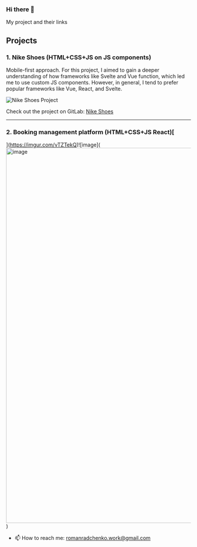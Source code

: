 ### Hi there 👋

My project and their links

## Projects

### 1. Nike Shoes (HTML+CSS+JS on JS components)
Mobile-first approach.
For this project, I aimed to gain a deeper understanding of how frameworks like Svelte and Vue function, which led me to use custom JS components. However, in general, I tend to prefer popular frameworks like Vue, React, and Svelte.

![Nike Shoes Project](https://github.com/nodenwwsfww/nodenwwsfww/assets/54706661/5472419d-aa33-416b-a118-b2c5878dbea3)

Check out the project on GitLab: [Nike Shoes](https://gitlab.com/nodenwwsfww/nike-shoes)

---

### 2. Booking management platform (HTML+CSS+JS React)[
](https://imgur.com/vTZTekQ)![image]([<img width="1536" height="1024" alt="image" src="https://github.com/user-attachments/assets/9cd99448-5009-4b88-8b7c-c9177ab19cba" />](https://imgur.com/vTZTekQ))


- 📫 How to reach me: romanradchenko.work@gmail.com
